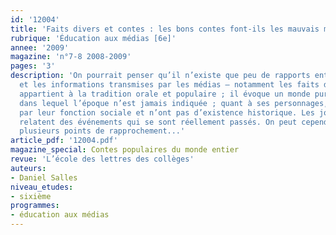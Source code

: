 ```yaml
---
id: '12004'
title: 'Faits divers et contes : les bons contes font-ils les mauvais médias ?'
rubrique: 'Éducation aux médias [6e]'
annee: '2009'
magazine: 'n°7-8 2008-2009'
pages: '3'
description: 'On pourrait penser qu’il n’existe que peu de rapports entre les contes
  et les informations transmises par les médias – notamment les faits divers. Le conte
  appartient à la tradition orale et populaire ; il évoque un monde purement imaginaire
  dans lequel l’époque n’est jamais indiquée ; quant à ses personnages, ils sont décrits
  par leur fonction sociale et n’ont pas d’existence historique. Les journaux, eux,
  relatent des événements qui se sont réellement passés. On peut cependant leur trouver
  plusieurs points de rapprochement...'
article_pdf: '12004.pdf'
magazine_special: Contes populaires du monde entier
revue: 'L’école des lettres des collèges'
auteurs:
- Daniel Salles
niveau_etudes:
- sixième
programmes:
- éducation aux médias
---
```

